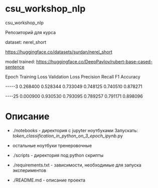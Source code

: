 # csu_workshop_nlp

csu_workshop_nlp

Репозиторий для курса

dataset: nerel_short

https://huggingface.co/datasets/surdan/nerel_short

model trained: https://huggingface.co/DeepPavlov/rubert-base-cased-sentence

Epoch	Training Loss	Validation Loss	Precision	Recall	F1	Accuracy

-----3	0.268400	0.528344	0.733049	0.748125	0.740510	0.878271

----25	0.000900	0.930530	0.793095	0.789257	0.791171	0.898096
# Описание

- ./notebooks - директория с jupyter ноутбуками
Запускать:
_token_classification_in_python_on_3_epoch_ipynb_.py
- остальные ноутбуки тренеровочные

- ./scripts - директория под python скрипты

- ./requirements.txt - зависимости, необходимые для запуска экспериментов

- ./README.md - описание проекта


